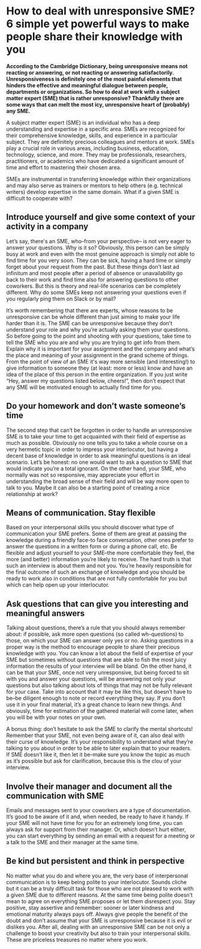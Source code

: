 # How to deal with unresponsive SME? 6 simple yet powerful ways to make people share their knowledge with you

**According to the Cambridge Dictionary, being unresponsive means not reacting or answering, or not reacting or answering satisfactorily. Unresponsiveness is definitely one of the most painful elements that hinders the effective and meaningful dialogue between people, departments or organizations. So how to deal at work with a subject matter expert (SME) that is rather unresponsive? Thankfully there are some ways that can melt the most icy, unresponsive heart of (probably) any SME.**

A subject matter expert (SME) is an individual who has a deep understanding and expertise in a specific area. SMEs are recognized for their comprehensive knowledge, skills, and experience in a particular subject. They are definitely precious colleagues and mentors at work. SMEs play a crucial role in various areas, including business, education, technology, science, and more. They may be professionals, researchers, practitioners, or academics who have dedicated a significant amount of time and effort to mastering their chosen area.

SMEs are instrumental in transferring knowledge within their organizations and may also serve as trainers or mentors to help others (e.g. technical writers) develop expertise in the same domain. What if a given SME is difficult to cooperate with?

## Introduce yourself and give some context of your activity in a company

Let’s say, there's an SME, who–from your perspective– is not very eager to answer your questions. Why is it so? Obviously, this person can be simply busy at work and even with the most genuine approach is simply not able to find time for you very soon. They can be sick, having a hard time or simply forget about your request from the past. But these things don’t last ad infinitum and most people after a period of absence or unavailability go back to their work and find time also for answering questions to other coworkers. But this is theory and real-life scenarios can be completely different. Why do some SMEs keep not answering your questions even if you regularly ping them on Slack or by mail?

It’s worth remembering that there are experts, whose reasons to be unresponsive can be whole different than just aiming to make your life harder than it is. The SME can be unresponsive because they don’t understand your role and why you’re actually asking them your questions. So before going to the point and shooting with your questions, take time to tell the SME who you are and why you are trying to get info from them. Explain why it is important for your assignment and the company and what’s the place and meaning of your assignment in the grand scheme of things. From the point of view of an SME it's way more sensible (and interesting!) to give information to someone they (at least: more or less) know and have an idea of the place of this person in the entire organization. If you just write “Hey, answer my questions listed below, cheers!”, then don’t expect that any SME will be motivated enough to actually find time for you.

## Do your homework and don’t waste someone’s time

The second step that can’t be forgotten in order to handle an unresponsive SME is to take your time to get acquainted with their field of expertise as much as possible. Obviously no one tells you to take a whole course on a very hermetic topic in order to impress your interlocutor, but having a decent base of knowledge in order to ask meaningful questions is an ideal scenario. Let’s be honest: no one would want to ask a question to SME that would indicate you’re a total ignorant. On the other hand, your SME, who normally was not so responsive, may appreciate your effort in understanding the broad sense of their field and will be way more open to talk to you. Maybe it can also be a starting point of creating a nice relationship at work?

## Means of communication. Stay flexible

Based on your interpersonal skills you should discover what type of communication your SME prefers. Some of them are great at passing the knowledge during a friendly face-to face conversation, other ones prefer to answer the questions in a written form or during a phone call, etc. Be flexible and adjust yourself to your SME–the more comfortable they feel, the more (and better) information you’re likely to receive. The hard truth is that such an interview is about them and not you. You’re heavily responsible for the final outcome of such an exchange of knowledge and you should be ready to work also in conditions that are not fully comfortable for you but which can help open up your interlocutor.

## Ask questions that can give you interesting and meaningful answers

Talking about questions, there’s a rule that you should always remember about: if possible, ask more open questions (so called wh-questions) to those, on which your SME can answer only yes or no. Asking questions in a proper way is the method to encourage people to share their precious knowledge with you. You can know a lot about the field of expertise of your SME but sometimes without questions that are able to fish the most juicy information the results of your interview will be bland. On the other hand, it can be that your SME, once not very unresponsive, but being forced to sit with you and answer your questions, will be answering not only your questions but also talking about lots of things that may not be fully relevant for your case. Take into account that it may be like this, but doesn’t have to be–be diligent enough to note or record everything they say. If you don’t use it in your final material, it’s a great chance to learn new things. And obviously, time for estimation of the gathered material will come later, when you will be with your notes on your own.

A bonus thing: don’t hesitate to ask the SME to clarify the mental shortcuts! Remember that your SME, not even being aware of it, can also deal with their curse of knowledge. It’s your responsibility to understand what they’re talking to you about in order to be able to later explain that to your readers. If SME doesn’t like it, then let it be–make sure you know the topic as much as it’s possible but ask for clarification, because this is the clou of your interview.

## Involve their manager and document all the communication with SME

Emails and messages sent to your coworkers are a type of documentation. It’s good to be aware of it and, when needed, be ready to have it handy. If your SME will not have time for you for an extremely long time, you can always ask for support from their manager. Or, which doesn’t hurt either, you can start everything by sending an email with a request for a meeting or a talk to the SME and their manager at the same time.

## Be kind but persistent and think in perspective

No matter what you do and where you are, the very base of interpersonal communication is to keep being polite to your interlocutor. Sounds cliche but it can be a truly difficult task for those who are not pleased to work with a given SME due to different reasons. At the same time being polite doesn’t mean to agree on everything SME proposes or let them disrespect you. Stay positive, stay assertive and remember: sooner or later kindness and emotional maturity always pays off. Always give people the benefit of the doubt and don’t assume that your SME is unresponsive because it is evil or dislikes you.
After all, dealing with an unresponsive SME can be not only a challenge to boost your creativity but also to train your interpersonal skills. These are priceless treasures no matter where you work.
